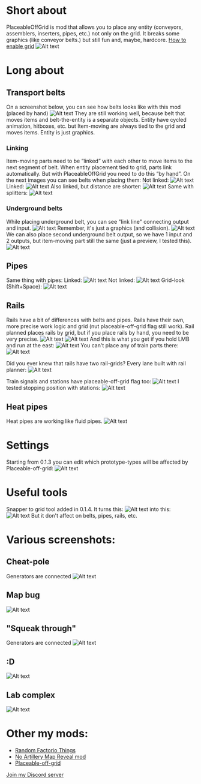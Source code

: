 # Short about #
PlaceableOffGrid is mod that allows you to place any entity (conveyors, assemblers, inserters, pipes, etc.) not only on the grid. It breaks some graphics (like conveyor belts.) but still fun and, maybe, hardcore.
[How to enable grid](https://www.reddit.com/r/factorio/comments/2dfbbw/tip_how_to_toggle_the_display_grid_onoff/)
![Alt text](https://i.imgur.com/MIx8PPm.png)

# Long about
## Transport belts #
On a screenshot below, you can see how belts looks like with this mod (placed by hand)
![Alt text](https://i.imgur.com/XJK98UB.png)
They are still working well, because belt that moves items and belt-the-entity is a separate objects. Entity have cycled animation, hitboxes, etc. but Item-moving are always tied to the grid and moves items. Entity is just graphics.

### Linking #
Item-moving parts need to be “linked” with each other to move items to the next segment of belt. When entity placement tied to grid, parts link automatically. But with PlaceableOffGrid you need to do this “by hand”.
On the next images you can see belts when placing them:
Not linked: ![Alt text](https://i.imgur.com/EBMFX2c.png)
Linked: ![Alt text](https://i.imgur.com/43VdCBf.png)
Also linked, but distance are shorter: ![Alt text](https://i.imgur.com/EQU7w9A.png)
Same with splitters: ![Alt text](https://i.imgur.com/UX7Bmom.png)

### Underground belts #
While placing underground belt, you can see "link line" connecting output and input.
![Alt text](https://i.imgur.com/ZJCZwWl.png)
Remember, it's just a graphics (and collision).
![Alt text](https://i.imgur.com/UtdMkz8.png)
We can also place second underground belt output, so we have 1 input and 2 outputs, but item-moving part still the same (just a preview, I tested this).
![Alt text](https://i.imgur.com/co90b1n.png)

## Pipes #
Same thing with pipes:
Linked: ![Alt text](https://i.imgur.com/QsuQLss.png)
Not linked: ![Alt text](https://i.imgur.com/TbCR9wh.png)
Grid-look (Shift+Space): ![Alt text](https://i.imgur.com/E3z3YHP.png)

## Rails #
Rails have a bit of differences with belts and pipes. Rails have their own, more precise work logic and grid (nut placeable-off-grid flag still work). Rail planned places rails by grid, but if you place rails by hand, you need to be very precise.
![Alt text](https://i.imgur.com/ZfKEyPD.png)
![Alt text](https://i.imgur.com/mUacd1V.png)
And this is what you get if you hold LMB and run at the east:
![Alt text](https://i.imgur.com/Sv3z6b6.png)
You can't place any of train parts there:
![Alt text](https://i.imgur.com/wgbumOq.png)

Did you ever knew that rails have two rail-grids? Every lane built with rail planner:
![Alt text](https://i.imgur.com/jaq1Yal.png)

Train signals and stations have placeable-off-grid flag too:
![Alt text](https://i.imgur.com/nnV66ft.png)
I tested stopping position with stations:
![Alt text](https://i.imgur.com/4VCsj6H.png)

## Heat pipes #
Heat pipes are working like fluid pipes.
![Alt text](https://i.imgur.com/SiWzZer.png)

# Settings #
Starting from 0.1.3 you can edit which prototype-types will be affected by Placeable-off-grid:
![Alt text](https://i.imgur.com/OCp5a7x.png)

# Useful tools #
Snapper to grid tool added in 0.1.4. It turns this: ![Alt text](https://i.imgur.com/eAwVbJo.png) into this: ![Alt text](https://i.imgur.com/1tUHH9t.png)
But it don't affect on belts, pipes, rails, etc.

# Various screenshots: #
## Cheat-pole #
Generators are connected
![Alt text](https://i.imgur.com/Sy30Cje.png)
## Map bug #
![Alt text](https://i.imgur.com/way96sn.png)
## "Squeak through" #
Generators are connected
![Alt text](https://i.imgur.com/B9GVEUz.png)
## :D #
![Alt text](https://i.imgur.com/n9hdn8D.png)
## Lab complex #
![Alt text](https://i.imgur.com/ceYq1DQ.png)

# Other my mods:

*   [Random Factorio Things](https://mods.factorio.com/mods/John_TheCF/RandomFactorioThings)
*   [No Artillery Map Reveal mod](https://mods.factorio.com/mods/John_TheCF/NoArtilleryMapReveal)
*   [Placeable-off-grid](https://mods.factorio.com/mod/PlaceableOffGrid)

[Join my Discord server](https://discord.gg/grHVhE2)

